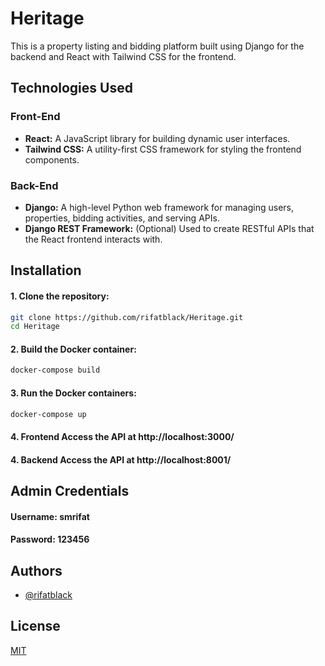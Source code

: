 # Heritage

This is a property listing and bidding platform built using Django for the backend and React with Tailwind CSS for the frontend.

## Technologies Used

### Front-End

- **React:** A JavaScript library for building dynamic user interfaces.
- **Tailwind CSS:** A utility-first CSS framework for styling the frontend components.

### Back-End

- **Django:** A high-level Python web framework for managing users, properties, bidding activities, and serving APIs.
- **Django REST Framework:** (Optional) Used to create RESTful APIs that the React frontend interacts with.

## Installation

#### 1. Clone the repository:

```bash
git clone https://github.com/rifatblack/Heritage.git
cd Heritage
```

#### 2. Build the Docker container:

```bash
docker-compose build
```

#### 3. Run the Docker containers:

```bash
docker-compose up
```

#### 4. Frontend Access the API at http://localhost:3000/

#### 4. Backend Access the API at http://localhost:8001/

## Admin Credentials

#### Username: smrifat

#### Password: 123456

## Authors

- [@rifatblack](https://github.com/rifatblack/)

## License

[MIT](https://choosealicense.com/licenses/mit/)

